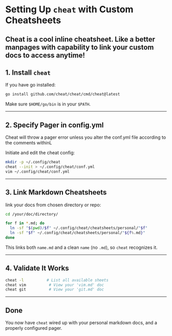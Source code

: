 # Setting Up `cheat` with Custom Cheatsheets

Cheat is a cool inline cheatsheet. Like a better manpages with capability to link your custom docs to access anytime!
---

## 1. Install `cheat`

If you have go installed: 

```bash
go install github.com/cheat/cheat/cmd/cheat@latest
```
Make sure `$HOME/go/bin` is in your `$PATH`.

---

## 2. Specify Pager in config.yml

Cheat will throw a pager error unless you alter the conf.yml file according to the comments withinL

Initiate and edit the cheat config:

```bash
mkdir -p ~/.config/cheat
cheat --init > ~/.config/cheat/conf.yml
vim ~/.config/cheat/conf.yml
```

---

## 3. Link Markdown Cheatsheets

link your docs from chosen directory or repo:

```bash
cd /your/doc/directory/

for f in *.md; do
  ln -sf "$(pwd)/$f" ~/.config/cheat/cheatsheets/personal/"$f"
  ln -sf "$f" ~/.config/cheat/cheatsheets/personal/"${f%.md}"
done
```

This links both `name.md` and a clean `name` (no `.md`), so `cheat` recognizes it.

---

## 4. Validate It Works

```bash
cheat -l          # List all available sheets
cheat vim          # View your 'vim.md' doc
cheat git          # View your 'git.md' doc
```

---

## Done
You now have `cheat` wired up with your personal markdown docs, and a properly configured pager.

